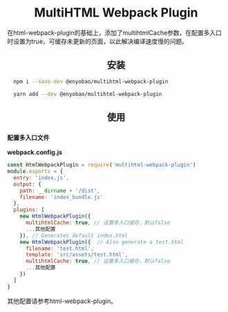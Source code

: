 <div align="center">
  <h1>MultiHTML Webpack Plugin</h1>
</div>
<p>在html-webpack-plugin的基础上，添加了multihtmlCache参数，在配置多入口时设置为true，可缓存未更新的页面，以此解决编译速度慢的问题。</p>

<h2 align="center">安装</h2>


```bash
  npm i --save-dev @enyobao/multihtml-webpack-plugin
```

```bash
  yarn add --dev @enyobao/multihtml-webpack-plugin
```
 

<h2 align="center">使用</h2>

### `配置多入口文件`

**webpack.config.js**
```js
const HtmlWebpackPlugin = require('multihtml-webpack-plugin')
module.exports = {
  entry: 'index.js',
  output: {
    path: __dirname + '/dist',
    filename: 'index_bundle.js'
  },
  plugins: [
    new HtmlWebpackPlugin({
      multihtmlCache: true, // 设置多入口缓存，默认false
      ...其他配置
    }), // Generates default index.html
    new HtmlWebpackPlugin({  // Also generate a test.html
      filename: 'test.html',
      template: 'src/assets/test.html',
      multihtmlCache: true, // 设置多入口缓存，默认false
      ...其他配置
    })
  ]
}
```

其他配置请参考html-webpack-plugin。